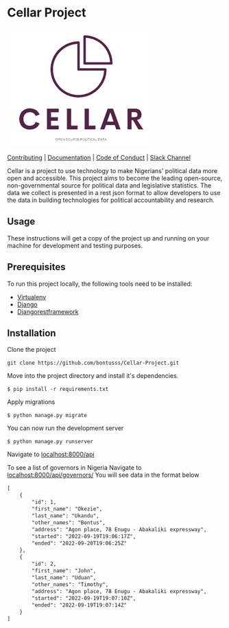 # Cellar Project

![logo](logo.png)

[Contributing]() | [Documentation]() | [Code of Conduct]() | [Slack Channel]()

Cellar is a project to use technology to make Nigerians' political data more open and accessible. This project aims to become the leading open-source, non-governmental source for political data and legislative statistics. The data we collect is presented in a rest json format to allow developers to use the data in building technologies for political accountability and research. 

## Usage
These instructions will get a copy of the project up and running on your machine for development and testing purposes.

## Prerequisites
To run this project locally, the following tools need to be installed:
* [Virtualenv](https://developer.mozilla.org/en-US/docs/Learn/Server-side/Django/development_environment)
* [Django](https://djangoproject.com)
* [Djangorestframework](https://django-rest-framework.org)

## Installation
Clone the project
 ```
 git clone https://github.com/bontusss/Cellar-Project.git
```

Move into the project directory and install it's dependencies.

```
$ pip install -r requirements.txt
```

Apply migrations

```
$ python manage.py migrate
```

You can now run the development server

```
$ python manage.py runserver
```

Navigate to [localhost:8000/api](http://localhost:8000/api)

To see a list of governors in Nigeria
Navigate to [localhost:8000/api/governors/](http://localhost:8000/api/governors/)
You will see data in the format below
```
[
    {
        "id": 1,
        "first_name": "Okezie",
        "last_name": "Ukandu",
        "other_names": "Bontus",
        "address": "Agon place, 78 Enugu - Abakaliki expressway",
        "started": "2022-09-19T19:06:17Z",
        "ended": "2022-09-20T19:06:25Z"
    },
    {
        "id": 2,
        "first_name": "John",
        "last_name": "Uduan",
        "other_names": "Timothy",
        "address": "Agon place, 78 Enugu - Abakaliki expressway",
        "started": "2022-09-19T19:07:10Z",
        "ended": "2022-09-19T19:07:14Z"
    }
]
```
